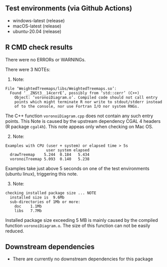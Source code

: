 ## Test environments (via Github Actions)

- windows-latest (release)
- macOS-latest (release)
- ubuntu-20.04 (release)

## R CMD check results

There were no ERRORs or WARNINGs.

There were 3 NOTEs:

1. Note:

```
File ‘WeightedTreemaps/libs/WeightedTreemaps.so’:
  Found ‘__ZNSt3__14cerrE’, possibly from ‘std::cerr’ (C++)
    Object: ‘voronoiDiagram.o’. Compiled code should not call entry 
    points which might terminate R nor write to stdout/stderr instead
    of to the console, nor use Fortran I/O nor system RNGs.
```

The C++ function `voronoiDiagram.cpp` does not contain any such entry points. This Note is caused by the upstream dependency CGAL 4 headers (R package `cgal4h`). This note appeas only when checking on Mac OS.

2. Note:

```
Examples with CPU (user + system) or elapsed time > 5s
                  user system elapsed
  drawTreemap    5.244  0.184   5.434
  voronoiTreemap 5.093  0.140   5.238
```

Examples take just above 5 seconds on one of the test environments (ubuntu linux), triggering this note.

3. Note:

```
checking installed package size ... NOTE
  installed size is  9.6Mb
  sub-directories of 1Mb or more:
    doc    1.1Mb
    libs   7.7Mb
```

Installed package size exceeding 5 MB is mainly caused by the compiled function `voronoiDiagram.o`. The size of this function can not be easily reduced.

## Downstream dependencies

- There are currently no downstream dependencies for this package
